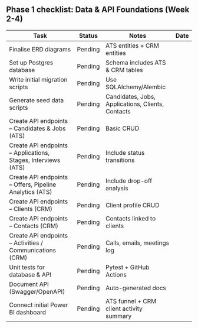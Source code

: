## Phase 1 checklist: Data & API Foundations (Week 2-4)

| Task                                                          | Status  | Notes                                             | Date |
| ------------------------------------------------------------- | ------- | ------------------------------------------------- | ---- |
| Finalise ERD diagrams                                         | Pending | ATS entities + CRM entities                       |      |
| Set up Postgres database                                      | Pending | Schema includes ATS & CRM tables                  |      |
| Write initial migration scripts                               | Pending | Use SQLAlchemy/Alembic                            |      |
| Generate seed data scripts                                    | Pending | Candidates, Jobs, Applications, Clients, Contacts |      |
| Create API endpoints – Candidates & Jobs (ATS)                | Pending | Basic CRUD                                        |      |
| Create API endpoints – Applications, Stages, Interviews (ATS) | Pending | Include status transitions                        |      |
| Create API endpoints – Offers, Pipeline Analytics (ATS)       | Pending | Include drop-off analysis                         |      |
| Create API endpoints – Clients (CRM)                          | Pending | Client profile CRUD                               |      |
| Create API endpoints – Contacts (CRM)                         | Pending | Contacts linked to clients                        |      |
| Create API endpoints – Activities / Communications (CRM)      | Pending | Calls, emails, meetings log                       |      |
| Unit tests for database & API                                 | Pending | Pytest + GitHub Actions                           |      |
| Document API (Swagger/OpenAPI)                                | Pending | Auto-generated docs                               |      |
| Connect initial Power BI dashboard                            | Pending | ATS funnel + CRM client activity summary          |      |
